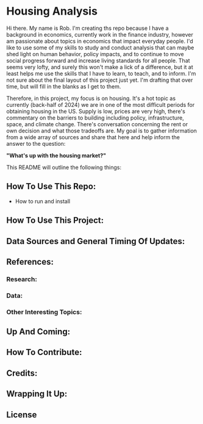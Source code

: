 # Housing Analysis

Hi there. My name is Rob. I'm creating ths repo because I have a background in economics, currently work in the finance industry, however am passionate about topics in economics that impact everyday people. I'd like to use some of my skills to study and conduct analysis that can maybe shed light on human behavior, policy impacts, and to continue to move social progress forward and increase living standards for all people. That seems very lofty, and surely this won't make a lick of a difference, but it at least helps me use the skills that I have to learn, to teach, and to inform. I'm not sure about the final layout of this project just yet. I'm drafting that over time, but will fill in the blanks as I get to them.

Therefore, in this project, my focus is on housing. It's a hot topic as currently (back-half of 2024) we are in one of the most difficult periods for obtaining housing in the US. Supply is low, prices are very high, there's commentary on the barriers to building including policy, infrastructure, space, and climate change. There's conversation concerning the rent or own decision and what those tradeoffs are. My goal is to gather information from a wide array of sources and share that here and help inform the answer to the question: 

**"What's up with the housing market?"**

This README will outline the following things:

## How To Use This Repo:
* How to run and install

## How To Use This Project:

## Data Sources and General Timing Of Updates:

## References:

  ### Research:
  ### Data:
  ### Other Interesting Topics:

## Up And Coming:

## How To Contribute:

## Credits:

## Wrapping It Up:

## License
